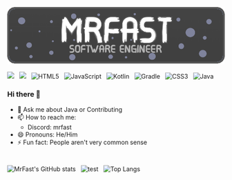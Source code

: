 <img src='https://github.com/MrFast-js/MrFast-js/blob/main/image(1).png?raw=true'/>

![](https://komarev.com/ghpvc/?username=MrFast-js&label=Profile%20Views&color=04aed9&style=for-the-badge) &nbsp;
![](https://img.shields.io/github/followers/MrFast-js?label=Followers&color=04aed9&style=for-the-badge) &nbsp;
![HTML5](https://img.shields.io/badge/html5-%23E34F26.svg?style=for-the-badge&logo=html5&logoColor=white) &nbsp;
![JavaScript](https://img.shields.io/badge/javascript-%23323330.svg?style=for-the-badge&logo=javascript&logoColor=%23F7DF1E) &nbsp;
![Kotlin](https://img.shields.io/badge/kotlin-3c3884.svg?style=for-the-badge&logo=kotlin) &nbsp;
![Gradle](https://img.shields.io/badge/Gradle-02303A.svg?style=for-the-badge&logo=Gradle&logoColor=white) &nbsp;
![CSS3](https://img.shields.io/badge/css3-%231572B6.svg?style=for-the-badge&logo=css3&logoColor=white) &nbsp;
![Java](https://img.shields.io/badge/java-%23ED8B00.svg?style=for-the-badge&logo=openjdk&logoColor=white) &nbsp;

### Hi there 👋

- 💬 Ask me about Java or Contributing
- 📫 How to reach me: 
  - Discord: mrfast
- 😄 Pronouns: He/Him
- ⚡ Fun fact: People aren't very common sense

#
![MrFast's GitHub stats](https://github-readme-stats.vercel.app/api?username=MrFast-js&show_icons=true&theme=dark&text_color=AFAFAF&title_color=FFFFFF&icon_color=35CF5C) &nbsp;
![test](https://github-readme-streak-stats.herokuapp.com/?user=MrFast-js&theme=dark&show_icons=true&theme=dark) &nbsp;
![Top Langs](https://github-readme-stats.vercel.app/api/top-langs/?username=MrFast-js&show_icons=true&theme=dark&text_color=AFAFAF&title_color=FFFFFF&icon_color=35CF5C&layout=compact)
